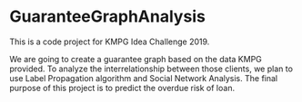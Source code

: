 # GuaranteeGraphAnalysis
This is a code project for KMPG Idea Challenge 2019.

We are going to create a guarantee graph based on the data KMPG provided. To analyze the interrelationship between those clients, we plan to use Label Propagation algorithm and Social Network Analysis. The final purpose of this project is to predict the overdue risk of loan.
